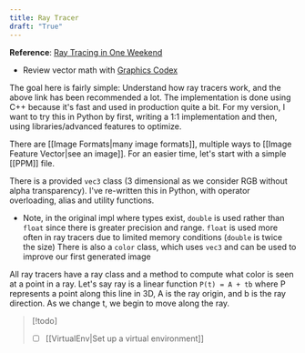 ```yaml
---
title: Ray Tracer
draft: "True"
---
```

**Reference**: [Ray Tracing in One Weekend](https://raytracing.github.io/books/RayTracingInOneWeekend.html)
- Review vector math with [Graphics Codex](https://graphicscodex.com/projects/projects/)

The goal here is fairly simple: Understand how ray tracers work, and the above link has been recommended a lot. The implementation is done using C++ because it's fast and used in production quite a bit. For my version, I want to try this in Python by first, writing a 1:1 implementation and then, using libraries/advanced features to optimize.

There are [[Image Formats|many image formats]], multiple ways to [[Image Feature Vector|see an image]]. For an easier time, let's start with a simple [[PPM]] file.

There is a provided `vec3` class (3 dimensional as we consider RGB without alpha transparency). I've re-written this in Python, with operator overloading, alias and utility functions.
- Note, in the original impl where types exist, `double` is used rather than `float` since there is greater precision and range. `float` is used more often in ray tracers due to limited memory conditions (`double` is twice the size)
There is also a `color` class, which uses `vec3` and can be used to improve our first generated image

All ray tracers have a ray class and a method to compute what color is seen at a point in a ray. Let's say ray is a linear function `P(t) = A + tb` where P represents a point along this line in 3D, A is the ray origin, and b is the ray direction. As we change t, we begin to move along the ray. 

>[!todo]
> - [ ]  [[VirtualEnv|Set up a virtual environment]]


